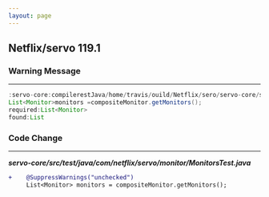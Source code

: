 ```yaml
---
layout: page
---
```

## Netflix/servo 119.1

### Warning Message

---------------------

```java
:servo-core:compilerestJava/home/travis/ouild/Netflix/sero/servo-core/src/test/java/con/netflix/sero/mnitor/MonitorsTest.java:126:warning:[unchecked] uncheck conversion
List<Monitor>monitors =compositeMonitor.getMonitors();
required:List<Monitor>
found:List

```

### Code Change

---------------------

***servo-core/src/test/java/com/netflix/servo/monitor/MonitorsTest.java***

```diff
+    @SuppressWarnings("unchecked")
     List<Monitor> monitors = compositeMonitor.getMonitors();
```